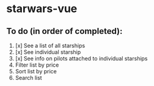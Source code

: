 # starwars-vue

## To do (in order of completed):

1. [x] See a list of all starships
2. [x] See individual starship
3. [x] See info on pilots attached to individual starships
2. Filter list by price
3. Sort list by price
4. Search list
